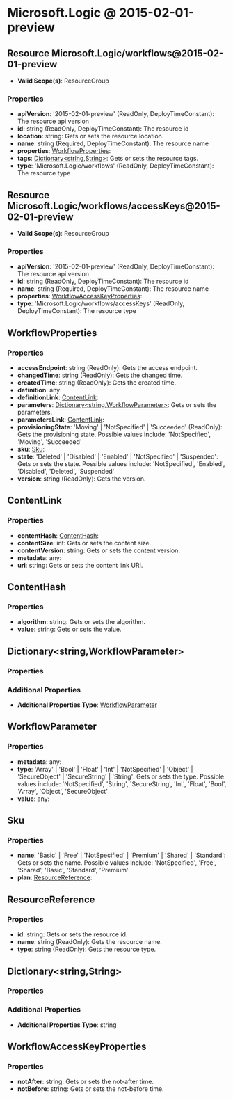 # Microsoft.Logic @ 2015-02-01-preview

## Resource Microsoft.Logic/workflows@2015-02-01-preview
* **Valid Scope(s)**: ResourceGroup
### Properties
* **apiVersion**: '2015-02-01-preview' (ReadOnly, DeployTimeConstant): The resource api version
* **id**: string (ReadOnly, DeployTimeConstant): The resource id
* **location**: string: Gets or sets the resource location.
* **name**: string (Required, DeployTimeConstant): The resource name
* **properties**: [WorkflowProperties](#workflowproperties):
* **tags**: [Dictionary<string,String>](#dictionarystringstring): Gets or sets the resource tags.
* **type**: 'Microsoft.Logic/workflows' (ReadOnly, DeployTimeConstant): The resource type

## Resource Microsoft.Logic/workflows/accessKeys@2015-02-01-preview
* **Valid Scope(s)**: ResourceGroup
### Properties
* **apiVersion**: '2015-02-01-preview' (ReadOnly, DeployTimeConstant): The resource api version
* **id**: string (ReadOnly, DeployTimeConstant): The resource id
* **name**: string (Required, DeployTimeConstant): The resource name
* **properties**: [WorkflowAccessKeyProperties](#workflowaccesskeyproperties):
* **type**: 'Microsoft.Logic/workflows/accessKeys' (ReadOnly, DeployTimeConstant): The resource type

## WorkflowProperties
### Properties
* **accessEndpoint**: string (ReadOnly): Gets the access endpoint.
* **changedTime**: string (ReadOnly): Gets the changed time.
* **createdTime**: string (ReadOnly): Gets the created time.
* **definition**: any:
* **definitionLink**: [ContentLink](#contentlink):
* **parameters**: [Dictionary<string,WorkflowParameter>](#dictionarystringworkflowparameter): Gets or sets the parameters.
* **parametersLink**: [ContentLink](#contentlink):
* **provisioningState**: 'Moving' | 'NotSpecified' | 'Succeeded' (ReadOnly): Gets the provisioning state. Possible values include: 'NotSpecified', 'Moving', 'Succeeded'
* **sku**: [Sku](#sku):
* **state**: 'Deleted' | 'Disabled' | 'Enabled' | 'NotSpecified' | 'Suspended': Gets or sets the state. Possible values include: 'NotSpecified', 'Enabled', 'Disabled', 'Deleted', 'Suspended'
* **version**: string (ReadOnly): Gets the version.

## ContentLink
### Properties
* **contentHash**: [ContentHash](#contenthash):
* **contentSize**: int: Gets or sets the content size.
* **contentVersion**: string: Gets or sets the content version.
* **metadata**: any:
* **uri**: string: Gets or sets the content link URI.

## ContentHash
### Properties
* **algorithm**: string: Gets or sets the algorithm.
* **value**: string: Gets or sets the value.

## Dictionary<string,WorkflowParameter>
### Properties
### Additional Properties
* **Additional Properties Type**: [WorkflowParameter](#workflowparameter)

## WorkflowParameter
### Properties
* **metadata**: any:
* **type**: 'Array' | 'Bool' | 'Float' | 'Int' | 'NotSpecified' | 'Object' | 'SecureObject' | 'SecureString' | 'String': Gets or sets the type. Possible values include: 'NotSpecified', 'String', 'SecureString', 'Int', 'Float', 'Bool', 'Array', 'Object', 'SecureObject'
* **value**: any:

## Sku
### Properties
* **name**: 'Basic' | 'Free' | 'NotSpecified' | 'Premium' | 'Shared' | 'Standard': Gets or sets the name. Possible values include: 'NotSpecified', 'Free', 'Shared', 'Basic', 'Standard', 'Premium'
* **plan**: [ResourceReference](#resourcereference):

## ResourceReference
### Properties
* **id**: string: Gets or sets the resource id.
* **name**: string (ReadOnly): Gets the resource name.
* **type**: string (ReadOnly): Gets the resource type.

## Dictionary<string,String>
### Properties
### Additional Properties
* **Additional Properties Type**: string

## WorkflowAccessKeyProperties
### Properties
* **notAfter**: string: Gets or sets the not-after time.
* **notBefore**: string: Gets or sets the not-before time.

